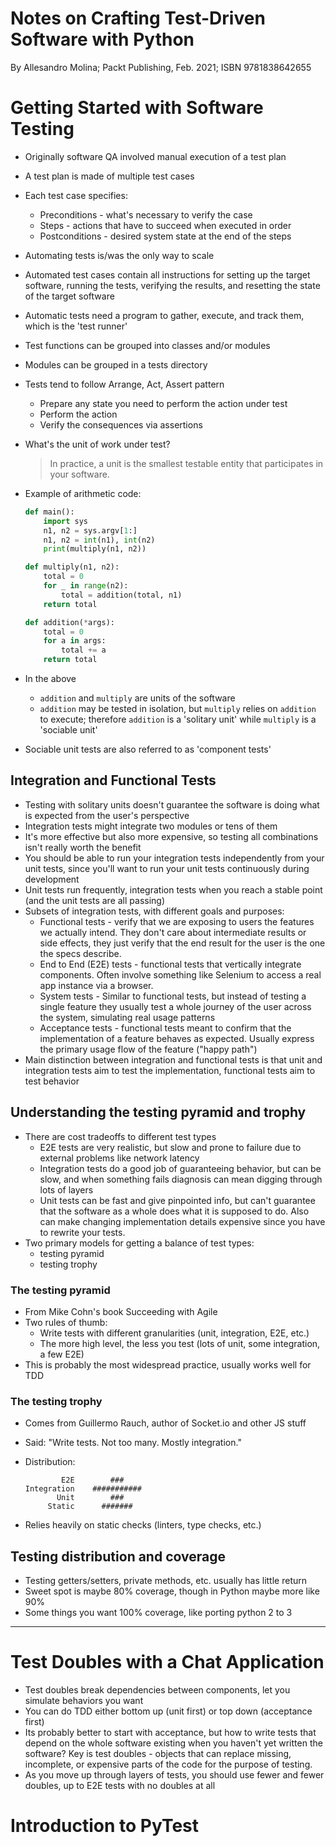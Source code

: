 # Notes on Crafting Test-Driven Software with Python

By Allesandro Molina; Packt Publishing, Feb. 2021; ISBN  9781838642655

# Getting Started with Software Testing

* Originally software QA involved manual execution of a test plan
* A test plan is made of multiple test cases
* Each test case specifies:
    * Preconditions - what's necessary to verify the case
    * Steps - actions that have to succeed when executed in order
    * Postconditions - desired system state at the end of the steps
* Automating tests is/was the only way to scale
* Automated test cases contain all instructions for setting up the target software, running the tests, verifying the results, and resetting the state of the target software
* Automatic tests need a program to gather, execute, and track them, which is the 'test runner'
* Test functions can be grouped into classes and/or modules
* Modules can be grouped in a tests directory
* Tests tend to follow Arrange, Act, Assert pattern
    * Prepare any state you need to perform the action under test
    * Perform the action
    * Verify the consequences via assertions
* What's the unit of work under test?

    > In practice, a unit is the smallest testable entity that participates in your software.

* Example of arithmetic code:

    ```Python
    def main():
        import sys
        n1, n2 = sys.argv[1:]
        n1, n2 = int(n1), int(n2)
        print(multiply(n1, n2))

    def multiply(n1, n2):
        total = 0
        for _ in range(n2):
            total = addition(total, n1)
        return total

    def addition(*args):
        total = 0
        for a in args:
            total += a
        return total
    ```

* In the above
    * `addition` and `multiply` are units of the software
    * `addition` may be tested in isolation, but `multiply` relies on `addition` to execute; therefore `addition` is a 'solitary unit' while `multiply` is a 'sociable unit'
* Sociable unit tests are also referred to as 'component tests'

## Integration and Functional Tests

* Testing with solitary units doesn't guarantee the software is doing what is expected from the user's perspective
* Integration tests might integrate two modules or tens of them
* It's more effective but also more expensive, so testing all combinations isn't really worth the benefit
* You should be able to run your integration tests independently from your unit tests, since you'll want to run your unit tests continuously during development
* Unit tests run frequently, integration tests when you reach a stable point (and the unit tests are all passing)
* Subsets of integration tests, with different goals and purposes:
    * Functional tests - verify that we are exposing to users the features we actually intend. They don't care about intermediate results or side effects, they just verify that the end result for the user is the one the specs describe.
    * End to End (E2E) tests - functional tests that vertically integrate components. Often involve something like Selenium to access a real app instance via a browser.
    * System tests - Similar to functional tests, but instead of testing a single feature they usually test a whole journey of the user across the system, simulating real usage patterns
    * Acceptance tests - functional tests meant to confirm that the implementation of a feature behaves as expected. Usually express the primary usage flow of the feature ("happy path")
* Main distinction between integration and functional tests is that unit and integration tests aim to test the implementation, functional tests aim to test behavior

## Understanding the testing pyramid and trophy

* There are cost tradeoffs to different test types
    * E2E tests are very realistic, but slow and prone to failure due to external problems like network latency
    * Integration tests do a good job of guaranteeing behavior, but can be slow, and when something fails diagnosis can mean digging through lots of layers
    * Unit tests can be fast and give pinpointed info, but can't guarantee that the software as a whole does what it is supposed to do. Also can make changing implementation details expensive since you have to rewrite your tests.
* Two primary models for getting a balance of test types:
    * testing pyramid
    * testing trophy

### The testing pyramid

* From Mike Cohn's book Succeeding with Agile
* Two rules of thumb:
    * Write tests with different granularities (unit, integration, E2E, etc.)
    * The more high level, the less you test (lots of unit, some integration, a few E2E)
* This is probably the most widespread practice, usually works well for TDD

### The testing trophy

* Comes from Guillermo Rauch, author of Socket.io and other JS stuff
* Said: "Write tests. Not too many. Mostly integration."
* Distribution:

    ```
            E2E        ###
    Integration    ###########
           Unit        ###
         Static      #######
    ```

* Relies heavily on static checks (linters, type checks, etc.)

## Testing distribution and coverage

* Testing getters/setters, private methods, etc. usually has little return
* Sweet spot is maybe 80% coverage, though in Python maybe more like 90%
* Some things you want 100% coverage, like porting python 2 to 3

-------------

# Test Doubles with a Chat Application

* Test doubles break dependencies between components, let you simulate behaviors you want
* You can do TDD either bottom up (unit first) or top down (acceptance first)
* Its probably better to start with acceptance, but how to write tests that depend on the whole software existing when you haven't yet written the software? Key is test doubles - objects that can replace missing, incomplete, or expensive parts of the code for the purpose of testing.
* As you move up through layers of tests, you should use fewer and fewer doubles, up to E2E tests with no doubles at all

# Introduction to PyTest

